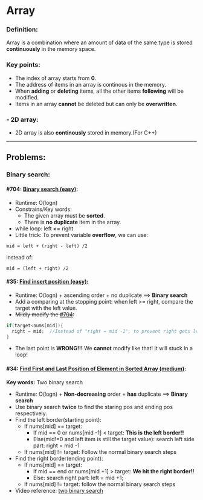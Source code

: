 # Array

### Definition:
Array is a combination where an amount of data of the same type is stored **continuously** in the memory space.

### Key points:
- The index of array starts from **0**.
- The address of items in an array is continous in the memory.
- When **adding** or **deleting** items, all the other items **following** will be modified.
- Items in an array **cannot** be deleted but can only be **overwritten**.


### - 2D array:
- 2D array is also **continously** stored in memory.(For C++)

---

## Problems:

### Binary search:
#### #704: [Binary search (easy)](https://leetcode.com/problems/binary-search/):
- Runtime: O(logn)
- Constrains/Key words: 
  - The given array must be **sorted**.
  - There is **no duplicate** item in the array.
- while loop: left **<=** right
- Little trick: To prevent variable **overflow**, we can use:
```
mid = left + (right - left) /2
```
instead of: 
```
mid = (left + right) /2
```

#### #35: [Find insert position (easy)](https://leetcode.com/problems/search-insert-position/):
- Runtime: O(logn) + ascending order + no duplicate ==> **Binary search**
- Add a comparing at the stopping point: when left >= right, compare the target with the left value.
- ~~Mildly modify the [#704](https://leetcode.com/problems/binary-search/):~~
```cpp
if(target<nums[mid]){
  right = mid;  //Instead of "right = mid -1", to prevent right gets less than left
}
```
- The last point is **WRONG!!!** We **cannot** modify like that! It will stuck in a loop!

#### #34: [Find First and Last Position of Element in Sorted Array (medium)](https://leetcode.com/problems/find-first-and-last-position-of-element-in-sorted-array/submissions/):
**Key words:** Two binary search
- Runtime: O(logn) + **Non-decreasing** order + **has** duplicate ==> **Binary search**
- Use binary search **twice** to find the staring pos and ending pos respectively.
- Find the left border(starting point):
  - If nums[mid] == target:
    - If mid == 0 or nums[mid -1] < target: **This is the left border!!**
    - Else(mid!=0 and left item is still the target value): search left side part: right = mid -1
  - If nums[mid] != target: Follow the normal binary search steps
- Find the right border(ending point):
  - If nums[mid] == target:
    - If mid == end or nums[mid +1] > target: **We hit the right border!!**
    - Else: search right part: left = mid +1;
  - If nums[mid] != target: follow the normal binary search steps
- Video reference: [two binary search](https://www.bilibili.com/video/BV1wy4y1k76F?share_source=copy_web&vd_source=1dccb53c95e247fd924dbfa0318596b5)
